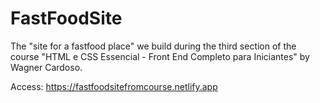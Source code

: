 # FastFoodSite
The "site for a fastfood place" we build during the third section of the course "HTML e CSS Essencial - Front End Completo para Iniciantes" by Wagner Cardoso.

Access: https://fastfoodsitefromcourse.netlify.app
